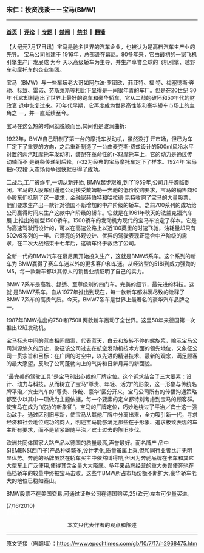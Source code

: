 ### 宋仁：投资浅谈－－宝马(BMW)

---

#### [首页](../../../..?n2968475) &nbsp;|&nbsp; [评论](../../../../../epoch-comment?n2968475) &nbsp;|&nbsp; [专题](../../../../../epoch-special?n2968475) &nbsp;|&nbsp; [禁闻](../../../../../epoch-news?n2968475) &nbsp;|&nbsp; [禁书](../../../../../books?n2968475) &nbsp;|&nbsp; [翻墙](https://github.com/gfw-breaker/nogfw/blob/master/README.md?n2968475)


<div class="post_content" id="artbody" itemprop="articleBody">
 <!-- article content begin -->
 <p>
  【大纪元7月17日讯】宝马是驰名世界的汽车企业，也被认为是高档汽车生产业的先导。 宝马公司创建于 1916年，总部设在幕尼。80多年来，它由最初的一家飞机引擎生产厂发展成 为今 天以高级轿车为主导，并生产享誉全球的飞机引擎、越野车和摩托车的企业集团。
 </p>
 <p>
  宝马（BMW）与一些车坛老大哥如阿尔法‧罗密欧、菲亚特、福 特、梅塞德斯‧奔 驰、标致、雷诺、劳斯莱斯等相比下显得是一间很年青的车厂。但是在20世纪 30年 代它却制造出了世界上最好的跑车和豪华轿车，它从二战的破坏和50年代的财政衰 退中恢复过来。70年代早期，它再度成为世界高性能和豪华轿车市场上的主角之 一，并一直延续至今。
 </p>
 <p>
  宝马在这么短的时间就脱颖而出,其间也是波澜曲折:
 </p>
 <p>
  1922年，BMW自己研制了第一台的摩托车发动机，虽然没打 开市场，但已为车厂定下了重要的方向，之后重新制造了一台由麦克斯‧费兹设计的500ml风冷水平对置的两汽缸摩托车发动机，装配在革命性的r-32摩托车上，它的动力是通过传动轴而不 是链条传递到后轮，r-32为经典的宝马摩托车定下了样本。1924年 宝马把r-32投 入市场竞争很快就获得了成功。
 </p>
 <p>
  二战后,工厂被炸平,一切从新开始, BMW起步艰难,到了1959年,公司几乎濒临倒闭。宝马的大股东们逼迫公司接受戴姆勒—奔驰的低价收购要求，宝马的销售商和小股东们抵制了这一要求，金融家赫伯特和哈拉德‧昆特收购了宝马的大量股票，他们要求生产出一款针对德国不断增加的中产阶级的轿车。之前700系列的成功给 公司赢得时间来生产这款中产阶级的轿车。它就是在1961年秋天的法兰克福汽车展 上推出的新型1500轿车。1500轿车的发动机为现代的宝马车设定了样本。它是为高速驾驶而设计的，可以在高速公路上以近100英里的时速飞驰，油耗量却只有502v8系列的一半。它漂亮的外观设计、优异的驾驶表现正适合中产阶级的需求，在二次大战结束十七年后，这辆车终于救活了公司。
 </p>
 <p>
  全新一代的BMW汽车在慕尼黑开始投入生产，这就是BMW5系车。这个系列的新车为 BMW赢得了赛车车迷以外的更多客户和车迷。从经济型的518i到威力强劲的M5，每一款新车都以其惊人的销售业绩证明了自己的实力。
 </p>
 <p>
  BMW 7系车是高雅、舒适、至尊级别的四门车。完美的细节，最先进的科技。这就 是BMW7系车。自从1977年推出到现在，每一款新车都淋漓尽致的诠释了BMW 7系车的高贵气质。今天，BMW7系车是世界上最著名的豪华汽车品牌之一。
 </p>
 <p>
  1987年BMW推出的750i和750iL两款新车轰动了全世界。这里50年来德国第一次推出12缸发动机。
 </p>
 <p>
  宝马标志中间的蓝白相间图案，代表蓝天，白云和旋转不停的螺旋浆，喻示宝马公司渊源悠久的历史，象征该公司过去在航空发动机技术方面的领先地位，又象征公司一贯宗旨和目标：在广阔的时空中，以先进的精湛技术、最新的观念，满足顾客 的最大愿望，反映了公司蓬勃向上的气势和日新月异的新面貌。
 </p>
 <p>
  “最完美的驾驶工具”是宝马别出心裁的厂牌定位。这个诉求结合了三大要素：设 计、动力与科技。从而树立了宝马“尊贵、年轻、活力”的形象，这一形象与传统名牌平治／宾士汽车的“尊贵、传统、豪华”区分开来。宝马公司所有的传播沟通策略 都至少以其中一项做为主题依据，每一个要素的定义都特别考虑到宝马的顾客群。使宝马在成为“成功的新象征”。宝马的厂牌定位，巧妙地绕过了平治／宾士这一强 劲敌手。通过区别旧与新，使宝马从其他厂牌中分离出来，全力吸引新一代，寻求 经济和社会地位成功的商人，明述宝马能够满足那些在乎形象、追求极致表现的车 主所有要求，而不是紧紧跟随平治／宾士过去的陈旧步伐。
 </p>
 <p>
  欧洲共同体国家大路产品以德国的质量最高,声誉最好。而名牌产 品中SIEMENS(西门子)产品种类繁多,设计老化,质量虽属上乘,但和同行业者比并无明显优势。奔驰的品牌虽然在轿车买主中依然叫得响,但因为奔驰品牌在卡车和其它大型车上广泛使用,使得其含金量大大降底。多年来品牌经营的重大失误使奔驰在高档轿车的较量中终被宝马击败。这些年BMW所占市场份额不断扩大,豪华轿车老大的地位已稳如泰山。
 </p>
 <p>
  BMW股票不在美国交易,可通过证券公司在德国购买,25(欧元)左右可少量买进。
 </p>
 <p>
  (7/16/2010)
  <br/>
  <font color="#ffffff">
   (http://www.dajiyuan.com)
  </font>
  <br/>
  <center>
   <font class="GY13">
    本文只代表作者的观点和陈述
   </font>
  </center>
 </p>
 <!-- article content end -->
 <div id="below_article_ad">
 </div>
</div>


---

原文链接（需翻墙）：https://www.epochtimes.com/gb/10/7/17/n2968475.htm